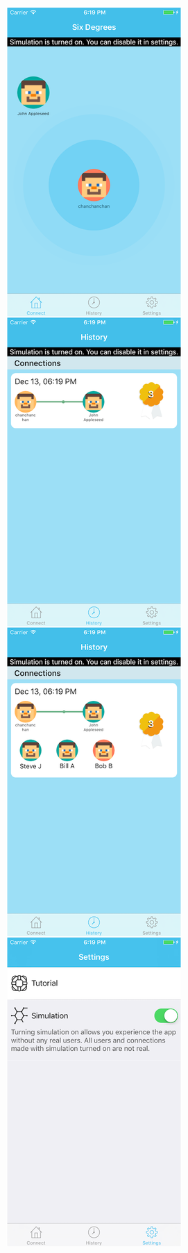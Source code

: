 ![alt text](README-assets/1.png "Finding nearby connections")
![alt text](README-assets/2.png "Connection history")
![alt text](README-assets/3.png "Show connection history")
![alt text](README-assets/4.png "Settings")